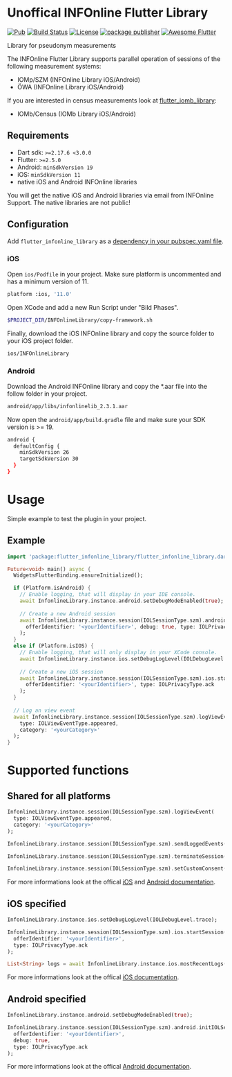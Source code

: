 # Unoffical INFOnline Flutter Library

[![Pub](https://img.shields.io/pub/v/flutter_infonline_library.svg)](https://pub.dartlang.org/packages/flutter_infonline_library)
[![Build Status](https://github.com/codeforce-dev/flutter_infonline_library/workflows/Dart/badge.svg)](https://github.com/codeforce-dev/flutter_infonline_library/actions)
[![License](https://img.shields.io/badge/License-MIT-green.svg)](https://github.com/codeforce-dev/flutter_infonline_library/blob/main/LICENSE)
[![package publisher](https://img.shields.io/pub/publisher/path.svg)](https://pub.dev/publishers/codeforce.dev/packages)
[![Awesome Flutter](https://img.shields.io/badge/Awesome-Flutter-blue.svg?longCache=true)]()
 
Library for pseudonym measurements
 
The INFOnline Flutter Library supports parallel operation of sessions of the following measurement systems:

* IOMp/SZM (INFOnline Library iOS/Android)
* ÖWA (INFOnline Library iOS/Android)

If you are interested in census measurements look at [flutter\_iomb_library](https://github.com/codeforce-dev/flutter_iomb_library):

* IOMb/Census (IOMb Library iOS/Android) 

## Requirements
- Dart sdk: `>=2.17.6 <3.0.0`
- Flutter: `>=2.5.0`
- Android: `minSdkVersion 19`
- iOS: `minSdkVersion 11`
- native iOS and Android INFOnline libraries 

You will get the native iOS and Android libraries via email from INFOnline Support. The native libraries are not public!

## Configuration

Add `flutter_infonline_library` as a [dependency in your pubspec.yaml file](https://flutter.io/using-packages/).

### iOS 
Open ``ios/Podfile`` in your project. Make sure platform is uncommented and has a minimum version of 11.

```bash
platform :ios, '11.0'
```

Open XCode and add a new Run Script under "Bild Phases".

```bash
$PROJECT_DIR/INFOnlineLibrary/copy-framework.sh
```

Finally, download the iOS INFOnline library and copy the source folder to your iOS project folder.

```bash
ios/INFOnlineLibrary
```

### Android 
Download the Android INFOnline library and copy the *.aar file into the follow folder in your project.

```bash
android/app/libs/infonlinelib_2.3.1.aar
```

Now open the ``android/app/build.gradle`` file and make sure your SDK version is >= 19.

```bash
android {
  defaultConfig {
    minSdkVersion 26
    targetSdkVersion 30
  }
}
``` 

# Usage
Simple example to test the plugin in your project.
## Example

```dart
import 'package:flutter_infonline_library/flutter_infonline_library.dart';

Future<void> main() async {
  WidgetsFlutterBinding.ensureInitialized();

  if (Platform.isAndroid) {
    // Enable logging, that will display in your IDE console.
    await InfonlineLibrary.instance.android.setDebugModeEnabled(true);
    
    // Create a new Android session
    await InfonlineLibrary.instance.session(IOLSessionType.szm).android.initIOLSession(
      offerIdentifier: '<yourIdentifier>', debug: true, type: IOLPrivacyType.ack
    );
  }
  else if (Platform.isIOS) {
    // Enable logging, that will only display in your XCode console.
    await InfonlineLibrary.instance.ios.setDebugLogLevel(IOLDebugLevel.trace);
  
    // Create a new iOS session
    await InfonlineLibrary.instance.session(IOLSessionType.szm).ios.startSession(
      offerIdentifier: '<yourIdentifier>', type: IOLPrivacyType.ack
    );
  }
	 
  // Log an view event
  await InfonlineLibrary.instance.session(IOLSessionType.szm).logViewEvent(
    type: IOLViewEventType.appeared,
    category: '<yourCategory>'
  );
}
```

# Supported functions

## Shared for all platforms
```dart
InfonlineLibrary.instance.session(IOLSessionType.szm).logViewEvent(
  type: IOLViewEventType.appeared,
  category: '<yourCategory>'
);

InfonlineLibrary.instance.session(IOLSessionType.szm).sendLoggedEvents();

InfonlineLibrary.instance.session(IOLSessionType.szm).terminateSession();

InfonlineLibrary.instance.session(IOLSessionType.szm).setCustomConsent('<String>');
```
For more informations look at the offical [iOS](https://docs.infonline.de/infonline-measurement/integration/lib/iOS/pseudonym/ios_pseudonym_funktionen/) and [Android documentation](https://docs.infonline.de/infonline-measurement/integration/lib/android/pseudonym/android_pseudonym_funktion/). 

## iOS specified
```dart
InfonlineLibrary.instance.ios.setDebugLogLevel(IOLDebugLevel.trace);

InfonlineLibrary.instance.session(IOLSessionType.szm).ios.startSession(
  offerIdentifier: '<yourIdentifier>', 
  type: IOLPrivacyType.ack
);

List<String> logs = await InfonlineLibrary.instance.ios.mostRecentLogs(0);
```
For more informations look at the offical [iOS documentation](https://docs.infonline.de/infonline-measurement/integration/lib/iOS/pseudonym/ios_pseudonym_funktionen/). 

## Android specified
```dart
InfonlineLibrary.instance.android.setDebugModeEnabled(true);

InfonlineLibrary.instance.session(IOLSessionType.szm).android.initIOLSession(
  offerIdentifier: '<yourIdentifier>', 
  debug: true, 
  type: IOLPrivacyType.ack
);
```
For more informations look at the offical [Android documentation](https://docs.infonline.de/infonline-measurement/integration/lib/android/pseudonym/android_pseudonym_funktion/). 
